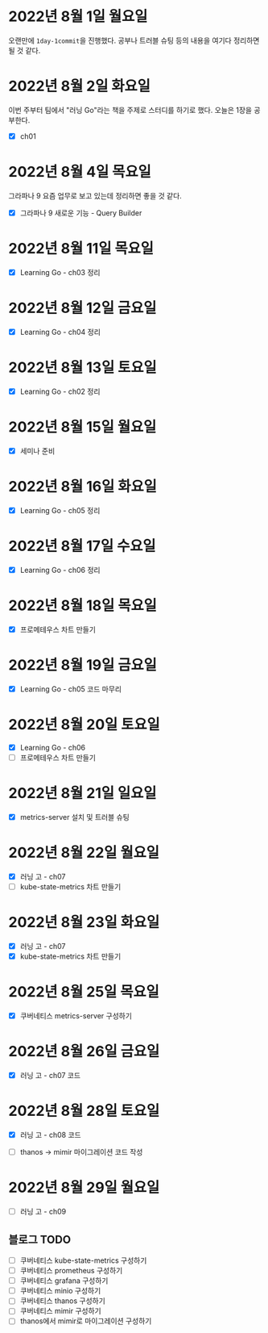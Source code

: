 # 2022년 8월 1일 월요일

오랜만에 `1day-1commit`을 진행했다. 공부나 트러블 슈팅 등의 내용을 여기다 정리하면 될 것 같다. 

# 2022년 8월 2일 화요일

이번 주부터 팀에서 "러닝 Go"라는 책을 주제로 스터디를 하기로 했다. 오늘은 1장을 공부한다.

* [x] ch01

# 2022년 8월 4일 목요일

그라파나 9 요즘 업무로 보고 있는데 정리하면 좋을 것 같다.

* [x] 그라파나 9 새로운 기능 - Query Builder

# 2022년 8월 11일 목요일

* [x] Learning Go - ch03 정리

# 2022년 8월 12일 금요일

* [x] Learning Go - ch04 정리

# 2022년 8월 13일 토요일

* [x] Learning Go - ch02 정리

# 2022년 8월 15일 월요일

* [x] 세미나 준비

# 2022년 8월 16일 화요일

* [x] Learning Go - ch05 정리

# 2022년 8월 17일 수요일

* [x] Learning Go - ch06 정리

# 2022년 8월 18일 목요일

* [x] 프로메테우스 차트 만들기

# 2022년 8월 19일 금요일

* [x] Learning Go - ch05 코드 마무리

# 2022년 8월 20일 토요일

* [x] Learning Go - ch06
* [ ] 프로메테우스 차트 만들기

# 2022년 8월 21일 일요일

* [x] metrics-server 설치 및 트러블 슈팅

# 2022년 8월 22일 월요일

* [x] 러닝 고 - ch07
* [ ] kube-state-metrics 차트 만들기

# 2022년 8월 23일 화요일

* [x] 러닝 고 - ch07
* [x] kube-state-metrics 차트 만들기

# 2022년 8월 25일 목요일

* [x] 쿠버네티스 metrics-server 구성하기

# 2022년 8월 26일 금요일

* [x] 러닝 고 - ch07 코드

# 2022년 8월 28일 토요일

* [x] 러닝 고 - ch08 코드
* [ ] thanos -> mimir 마이그레이션 코드 작성


# 2022년 8월 29일 월요일

* [ ] 러닝 고  - ch09

## 블로그 TODO

* [ ] 쿠버네티스 kube-state-metrics 구성하기
* [ ] 쿠버네티스 prometheus 구성하기
* [ ] 쿠버네티스 grafana 구성하기
* [ ] 쿠버네티스 minio 구성하기
* [ ] 쿠버네티스 thanos 구성하기
* [ ] 쿠버네티스 mimir 구성하기
* [ ] thanos에서 mimir로 마이그레이션 구성하기